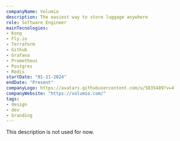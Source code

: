 ```yaml
---
companyName: Volumio
description: The easiest way to store luggage anywhere
role: Software Engineer
mainTecnologies:
- Kong
- Fly.io
- Terraform
- Github
- Grafana
- Prometheus
- Postgres
- Redis
startDate: "01-11-2024"
endDate: "Present"
companyLogo: https://avatars.githubusercontent.com/u/5835489?v=4
companyWebsite: "https://volumio.com/"
tags:
- design
- dev
- branding
---
```

This description is not used for now.
